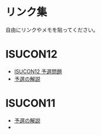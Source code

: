 # リンク集
自由にリンクやメモを貼ってください。

# ISUCON12
- [ISUCON12 予選問題](https://github.com/isucon/isucon12-qualify)
- [予選の解説](https://isucon.net/archives/56842718.html)

# ISUCON11
- [予選の解説](https://isucon.net/archives/56082639.html)
- 
